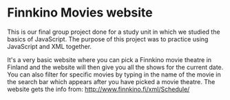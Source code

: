 # Finnkino Movies website

This is our final group project done for a study unit in which we studied the basics of JavaScript. The purpose of this project was to practice using JavaScript and XML together. 

It's a very basic website where you can pick a Finnkino movie theatre in Finland and the website will then give you all the shows for the current date. You can also filter for specific movies by typing in the name of the movie in the search bar which appears after you have picked a movie theatre. The website gets the info from: http://www.finnkino.fi/xml/Schedule/ 
